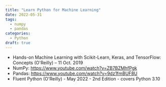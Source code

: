 ```yaml
---
title: "Learn Python for Machine Learning"
date: 2022-05-31
tags:
  - numpy
  - pandas
categories:
  - Python
draft: true
---
```


- Hands-on Machine Learning with Scikit-Learn, Keras, and TensorFlow: Concepts (O'Reilly) – 11 Oct. 2019
- NumPy: https://www.youtube.com/watch?v=ZB7BZMhfPgk
- Pandas: https://www.youtube.com/watch?v=9dz1fmBUF8U
- Fluent Python (O'Reilly) - May 2022 - 2nd Edition - covers Python 3.10
